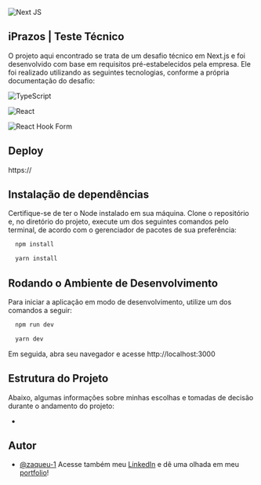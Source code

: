 ![Next JS](https://img.shields.io/badge/Next-black?style=for-the-badge&logo=next.js&logoColor=white)

## iPrazos | Teste Técnico

O projeto aqui encontrado se trata de um desafio técnico em Next.js e foi desenvolvido com base em requisitos pré-estabelecidos pela empresa. Ele foi realizado utilizando as seguintes tecnologias, conforme a própria documentação do desafio:

![TypeScript](https://img.shields.io/badge/typescript-%23007ACC.svg?style=for-the-badge&logo=typescript&logoColor=white)

![React](https://img.shields.io/badge/react-%2320232a.svg?style=for-the-badge&logo=react&logoColor=%2361DAFB)

![React Hook Form](https://img.shields.io/badge/React%20Hook%20Form-%23EC5990.svg?style=for-the-badge&logo=reacthookform&logoColor=white)
## Deploy

https://

## Instalação de dependências
Certifique-se de ter o Node instalado em sua máquina. Clone o repositório e, no diretório do projeto, execute um dos seguintes comandos pelo terminal, de acordo com o gerenciador de pacotes de sua preferência:
```bash
  npm install
```
```bash
  yarn install
```
    
## Rodando o Ambiente de Desenvolvimento
Para iniciar a aplicação em modo de desenvolvimento, utilize um dos comandos a seguir:
```bash
  npm run dev
```
```bash
  yarn dev
```
Em seguida, abra seu navegador e acesse http://localhost:3000


## Estrutura do Projeto
Abaixo, algumas informações sobre minhas escolhas e tomadas de decisão durante o andamento do projeto:

* 
## Autor

- [@zaqueu-1](https://www.github.com/zaqueu-1)
Acesse também meu [LinkedIn](https://linkedin.com/in/zaqueu1) e dê uma olhada em meu [portfolio](https://zaqueu.tech)!

